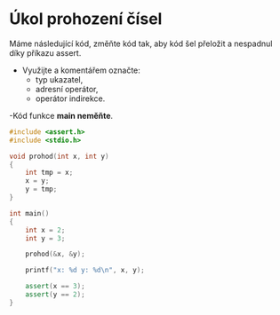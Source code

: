 # Úkol prohození čísel

Máme následující kód, změňte kód tak, aby kód šel přeložit a nespadnul díky příkazu assert.

- Využijte a komentářem označte:
    - typ ukazatel,
    - adresní operátor,
    - operátor indirekce.
 
-Kód funkce **main neměňte**.

```cpp
#include <assert.h>
#include <stdio.h>

void prohod(int x, int y)
{
    int tmp = x;
    x = y;
    y = tmp;
}

int main()
{
    int x = 2;
    int y = 3;

    prohod(&x, &y);

    printf("x: %d y: %d\n", x, y);

    assert(x == 3);
    assert(y == 2);
}
```


